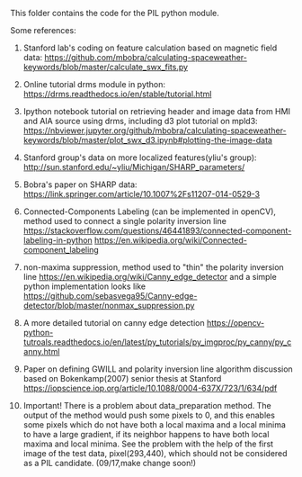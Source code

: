 This folder contains the code for the PIL python module.

Some references:

1. Stanford lab's coding on feature calculation based on magnetic field data:
https://github.com/mbobra/calculating-spaceweather-keywords/blob/master/calculate_swx_fits.py

2. Online tutorial drms module in python:
https://drms.readthedocs.io/en/stable/tutorial.html

3. Ipython notebook tutorial on retrieving header and image data from HMI and AIA source using drms, including d3 plot tutorial on mpld3:
https://nbviewer.jupyter.org/github/mbobra/calculating-spaceweather-keywords/blob/master/plot_swx_d3.ipynb#plotting-the-image-data

4. Stanford group's data on more localized features(yliu's group):
http://sun.stanford.edu/~yliu/Michigan/SHARP_parameters/

5. Bobra's paper on SHARP data:
https://link.springer.com/article/10.1007%2Fs11207-014-0529-3

6. Connected-Components Labeling (can be implemented in openCV), method used to connect a single polarity inversion line
https://stackoverflow.com/questions/46441893/connected-component-labeling-in-python
https://en.wikipedia.org/wiki/Connected-component_labeling

7. non-maxima suppression, method used to "thin" the polarity inversion line
https://en.wikipedia.org/wiki/Canny_edge_detector
and a simple python implementation looks like https://github.com/sebasvega95/Canny-edge-detector/blob/master/nonmax_suppression.py

8. A more detailed tutorial on canny edge detection
https://opencv-python-tutroals.readthedocs.io/en/latest/py_tutorials/py_imgproc/py_canny/py_canny.html

9. Paper on defining GWILL and polarity inversion line algorithm discussion based on Bokenkamp(2007) senior thesis at Stanford
https://iopscience.iop.org/article/10.1088/0004-637X/723/1/634/pdf

10. Important! There is a problem about data_preparation method. The output of the method would push some pixels to 0, and this enables some pixels which do not have both a local maxima and a local minima to have a large gradient, if its neighbor happens to have both local maxima and local minima. See the problem with the help of the first image of the test data, pixel(293,440), which should not be considered as a PIL candidate. (09/17,make change soon!)
